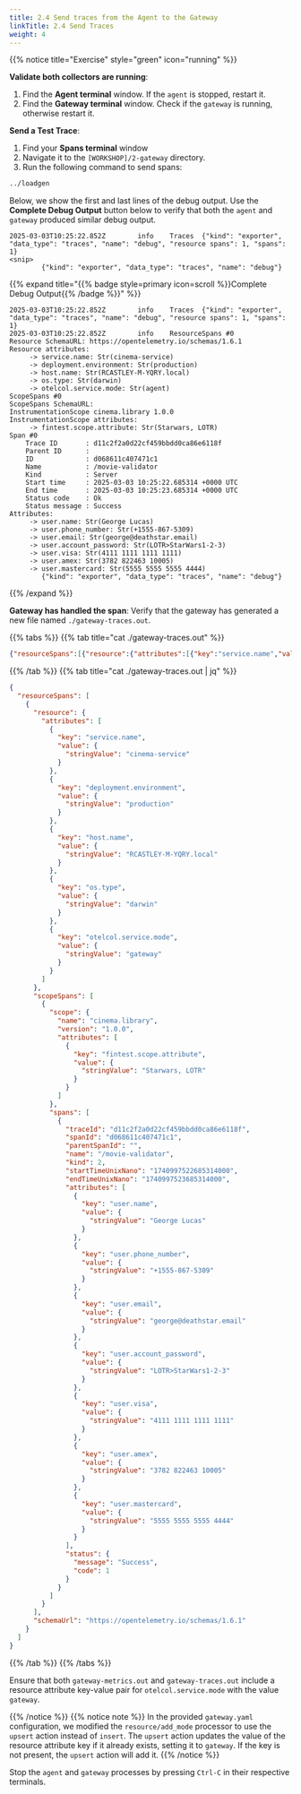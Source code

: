 ```yaml
---
title: 2.4 Send traces from the Agent to the Gateway
linkTitle: 2.4 Send Traces
weight: 4
---
```


{{% notice title="Exercise" style="green" icon="running" %}}

**Validate both collectors are running**:

1. Find the **Agent terminal** window. If the `agent` is stopped, restart it.
2. Find the **Gateway terminal** window. Check if the `gateway` is running, otherwise restart it.

**Send a Test Trace**:

1. Find your **Spans terminal** window
2. Navigate it to the `[WORKSHOP]/2-gateway` directory.
3. Run the following command to send spans:

```sh
../loadgen
```
  
Below, we show the first and last lines of the debug output. Use the **Complete Debug Output** button below to verify that both the `agent` and `gateway` produced similar debug output.

```text
2025-03-03T10:25:22.852Z        info    Traces  {"kind": "exporter", "data_type": "traces", "name": "debug", "resource spans": 1, "spans": 1}
<snip>
        {"kind": "exporter", "data_type": "traces", "name": "debug"}
```

{{% expand title="{{% badge style=primary icon=scroll %}}Complete Debug Output{{% /badge %}}" %}}

```text
2025-03-03T10:25:22.852Z        info    Traces  {"kind": "exporter", "data_type": "traces", "name": "debug", "resource spans": 1, "spans": 1}
2025-03-03T10:25:22.852Z        info    ResourceSpans #0
Resource SchemaURL: https://opentelemetry.io/schemas/1.6.1
Resource attributes:
     -> service.name: Str(cinema-service)
     -> deployment.environment: Str(production)
     -> host.name: Str(RCASTLEY-M-YQRY.local)
     -> os.type: Str(darwin)
     -> otelcol.service.mode: Str(agent)
ScopeSpans #0
ScopeSpans SchemaURL:
InstrumentationScope cinema.library 1.0.0
InstrumentationScope attributes:
     -> fintest.scope.attribute: Str(Starwars, LOTR)
Span #0
    Trace ID       : d11c2f2a0d22cf459bbdd0ca86e6118f
    Parent ID      :
    ID             : d068611c407471c1
    Name           : /movie-validator
    Kind           : Server
    Start time     : 2025-03-03 10:25:22.685314 +0000 UTC
    End time       : 2025-03-03 10:25:23.685314 +0000 UTC
    Status code    : Ok
    Status message : Success
Attributes:
     -> user.name: Str(George Lucas)
     -> user.phone_number: Str(+1555-867-5309)
     -> user.email: Str(george@deathstar.email)
     -> user.account_password: Str(LOTR>StarWars1-2-3)
     -> user.visa: Str(4111 1111 1111 1111)
     -> user.amex: Str(3782 822463 10005)
     -> user.mastercard: Str(5555 5555 5555 4444)
        {"kind": "exporter", "data_type": "traces", "name": "debug"}
```

{{% /expand %}}

**Gateway has handled the span**: Verify that the gateway has generated a new file named `./gateway-traces.out`.

{{% tabs %}}
{{% tab title="cat ./gateway-traces.out" %}}

```json
{"resourceSpans":[{"resource":{"attributes":[{"key":"service.name","value":{"stringValue":"cinema-service"}},{"key":"deployment.environment","value":{"stringValue":"production"}},{"key":"host.name","value":{"stringValue":"RCASTLEY-M-YQRY.local"}},{"key":"os.type","value":{"stringValue":"darwin"}},{"key":"otelcol.service.mode","value":{"stringValue":"gateway"}}]},"scopeSpans":[{"scope":{"name":"cinema.library","version":"1.0.0","attributes":[{"key":"fintest.scope.attribute","value":{"stringValue":"Starwars, LOTR"}}]},"spans":[{"traceId":"0f80c9081d199c3d607d1265f26ef60c","spanId":"27b71a8e90ee4f4e","parentSpanId":"","name":"/movie-validator","kind":2,"startTimeUnixNano":"1740997517682094000","endTimeUnixNano":"1740997518682094000","attributes":[{"key":"user.name","value":{"stringValue":"George Lucas"}},{"key":"user.phone_number","value":{"stringValue":"+1555-867-5309"}},{"key":"user.email","value":{"stringValue":"george@deathstar.email"}},{"key":"user.account_password","value":{"stringValue":"LOTR\u003eStarWars1-2-3"}},{"key":"user.visa","value":{"stringValue":"4111 1111 1111 1111"}},{"key":"user.amex","value":{"stringValue":"3782 822463 10005"}},{"key":"user.mastercard","value":{"stringValue":"5555 5555 5555 4444"}}],"status":{"message":"Success","code":1}}]}],"schemaUrl":"https://opentelemetry.io/schemas/1.6.1"}]}
```

{{% /tab %}}
{{% tab title="cat ./gateway-traces.out | jq" %}}

```json
{
  "resourceSpans": [
    {
      "resource": {
        "attributes": [
          {
            "key": "service.name",
            "value": {
              "stringValue": "cinema-service"
            }
          },
          {
            "key": "deployment.environment",
            "value": {
              "stringValue": "production"
            }
          },
          {
            "key": "host.name",
            "value": {
              "stringValue": "RCASTLEY-M-YQRY.local"
            }
          },
          {
            "key": "os.type",
            "value": {
              "stringValue": "darwin"
            }
          },
          {
            "key": "otelcol.service.mode",
            "value": {
              "stringValue": "gateway"
            }
          }
        ]
      },
      "scopeSpans": [
        {
          "scope": {
            "name": "cinema.library",
            "version": "1.0.0",
            "attributes": [
              {
                "key": "fintest.scope.attribute",
                "value": {
                  "stringValue": "Starwars, LOTR"
                }
              }
            ]
          },
          "spans": [
            {
              "traceId": "d11c2f2a0d22cf459bbdd0ca86e6118f",
              "spanId": "d068611c407471c1",
              "parentSpanId": "",
              "name": "/movie-validator",
              "kind": 2,
              "startTimeUnixNano": "1740997522685314000",
              "endTimeUnixNano": "1740997523685314000",
              "attributes": [
                {
                  "key": "user.name",
                  "value": {
                    "stringValue": "George Lucas"
                  }
                },
                {
                  "key": "user.phone_number",
                  "value": {
                    "stringValue": "+1555-867-5309"
                  }
                },
                {
                  "key": "user.email",
                  "value": {
                    "stringValue": "george@deathstar.email"
                  }
                },
                {
                  "key": "user.account_password",
                  "value": {
                    "stringValue": "LOTR>StarWars1-2-3"
                  }
                },
                {
                  "key": "user.visa",
                  "value": {
                    "stringValue": "4111 1111 1111 1111"
                  }
                },
                {
                  "key": "user.amex",
                  "value": {
                    "stringValue": "3782 822463 10005"
                  }
                },
                {
                  "key": "user.mastercard",
                  "value": {
                    "stringValue": "5555 5555 5555 4444"
                  }
                }
              ],
              "status": {
                "message": "Success",
                "code": 1
              }
            }
          ]
        }
      ],
      "schemaUrl": "https://opentelemetry.io/schemas/1.6.1"
    }
  ]
}
```

{{% /tab %}}
{{% /tabs %}}

Ensure that both `gateway-metrics.out` and `gateway-traces.out` include a resource attribute key-value pair for `otelcol.service.mode` with the value `gateway`.

{{% /notice %}}
{{% notice note %}}
In the provided `gateway.yaml` configuration, we modified the `resource/add_mode` processor to use the `upsert` action instead of `insert`.
The `upsert` action updates the value of the resource attribute key if it already exists, setting it to `gateway`. If the key is not present, the `upsert` action will add it.
{{% /notice %}}

Stop the `agent` and `gateway` processes by pressing `Ctrl-C` in their respective terminals.
